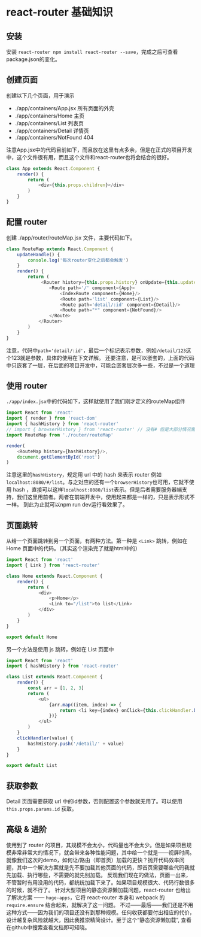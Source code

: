 # react-router 基础知识

## 安装

安装 `react-router npm install react-router --save`，完成之后可查看package.json的变化。


## 创建页面

创建以下几个页面，用于演示

 - ./app/containers/App.jsx 所有页面的外壳
 - ./app/containers/Home 主页
 - ./app/containers/List 列表页
 - ./app/containers/Detail 详情页
 - ./app/containers/NotFound 404

注意App.jsx中的代码目前如下，而且放在这里有点多余，但是在正式的项目开发中，这个文件很有用，而且这个文件和react-router也将会结合的很好。
```js
class App extends React.Component {
    render() {
        return (
            <div>{this.props.children}</div>
        )
    }
}
```

## 配置 router

创建 ./app/router/routeMap.jsx 文件，主要代码如下。

```js
class RouteMap extends React.Component {
    updateHandle() {
        console.log('每次router变化之后都会触发')
    }
    render() {
        return (
             <Router history={this.props.history} onUpdate={this.updateHandle.bind(this)}>
                <Route path='/' component={App}>
                    <IndexRoute component={Home}/>
                    <Route path='list' component={List}/>
                    <Route path='detail/:id' component={Detail}/>
                    <Route path="*" component={NotFound}/>
                </Route>
            </Router>
        )
    }
}
```

注意，代码中`path='detail/:id'`，最后一个标记表示参数，例如`/detail/123`这个123就是参数，具体的使用在下文详解。
还要注意，<Route>是可以嵌套的，上面的代码中只嵌套了一层，在后面的项目开发中，可能会嵌套层次多一些，不过是一个道理


## 使用 router

`./app/index.jsx`中的代码如下，这样就使用了我们刚才定义的routeMap组件

```js
import React from 'react'
import { render } from 'react-dom'
import { hashHistory } from 'react-router'
// import { browserHistory } from 'react-router' // 没有# 但是大部分情况需要后台支持
import RouteMap from './router/routeMap'

render(
    <RouteMap history={hashHistory}/>,
    document.getElementById('root')
)
```

注意这里的`hashHistory`，规定用 url 中的 hash 来表示 router 例如`localhost:8080/#/list`。与之对应的还有一个`browserHistory`也可用，它就不使用 hash ，直接可以这样`localhost:8080/list`表示。但是后者需要服务器端支持，我们这里用前者。两者在前端开发中，使用起来都是一样的，只是表示形式不一样。
到此为止就可以npm run dev运行看效果了。


## 页面跳转

从给一个页面跳转到另一个页面，有两种方法。第一种是 `<Link>` 跳转，例如在 Home 页面中的代码。（其实这个<Link>渲染完了就是html中的<a>）

```js
import React from 'react'
import { Link } from 'react-router'

class Home extends React.Component {
    render() {
        return (
            <div>
                <p>Home</p>
                <Link to="/list">to list</Link>
            </div>
        )
    }
}

export default Home

```

另一个方法是使用 js 跳转，例如在 List 页面中

```js
import React from 'react'
import { hashHistory } from 'react-router'

class List extends React.Component {
    render() {
        const arr = [1, 2, 3]
        return (
            <ul>
                {arr.map((item, index) => {
                    return <li key={index} onClick={this.clickHandler.bind(this, item)}>js jump to {item}</li>
                })}
            </ul>
        )
    }
    clickHandler(value) {
        hashHistory.push('/detail/' + value)
    }
}

export default List
```

##  获取参数
Detail 页面需要获取 url 中的id参数，否则配置这个参数就无用了。可以使用 `this.props.params.id` 获取。


## 高级 & 进阶

使用到了 router 的项目，其规模不会太小，代码量也不会太少。但是如果项目规模非常非常大的情况下，就会带来各种性能问题，其中给一个就是——视屏时间。
就像我们这次的demo，如何让/路由（即首页）加载的更快？抛开代码效率问题，其中一个解决方案就是先不要加载其他页面的代码，即首页需要哪些代码我就先加载、执行哪些，不需要的就先别加载。
反观我们现在的做法，页面一出来，不管暂时有用没用的代码，都统统加载下来了。如果项目规模很大、代码行数很多的时候，就不行了。
针对大型项目的静态资源懒加载问题，react-router 也给出了解决方案 —— `huge-apps`，它将 react-router 本身和 webpack 的 `require.ensure` 结合起来，就解决了这一问题。
不过——最后——我们还是不用这种方式——因为我们的项目还没有到那种规模。任何收获都要付出相应的代价，设计越复杂风险就越大，因此我推崇精简设计。至于这个“静态资源懒加载”, 查看在github中搜索查看文档即可知晓。
